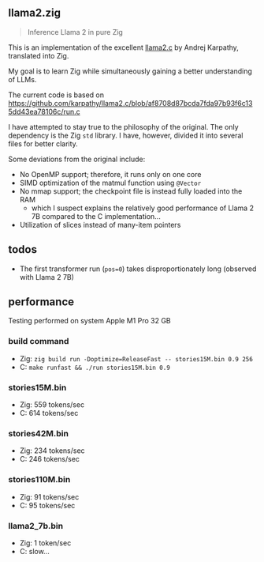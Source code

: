 ## llama2.zig

> Inference Llama 2 in pure Zig

This is an implementation of the excellent [llama2.c](https://github.com/karpathy/llama2.c) by
Andrej Karpathy, translated into Zig.

My goal is to learn Zig while simultaneously gaining a better understanding of LLMs.

The current code is based on
https://github.com/karpathy/llama2.c/blob/af8708d87bcda7fda97b93f6c135dd43ea78106c/run.c

I have attempted to stay true to the philosophy of the original. The only dependency is the Zig
`std` library. I have, however, divided it into several files for better clarity.

Some deviations from the original include:

- No OpenMP support; therefore, it runs only on one core
- SIMD optimization of the matmul function using `@Vector`
- No mmap support; the checkpoint file is instead fully loaded into the RAM
  - which I suspect explains the relatively good performance of Llama 2 7B compared to the C
    implementation...
- Utilization of slices instead of many-item pointers

## todos

- The first transformer run (`pos=0`) takes disproportionately long (observed with Llama 2 7B)

## performance

Testing performed on system Apple M1 Pro 32 GB

### build command

- Zig: `zig build run -Doptimize=ReleaseFast -- stories15M.bin 0.9 256`
- C: `make runfast && ./run stories15M.bin 0.9`

### stories15M.bin

- Zig: 559 tokens/sec
- C: 614 tokens/sec

### stories42M.bin

- Zig: 234 tokens/sec
- C: 246 tokens/sec

### stories110M.bin

- Zig: 91 tokens/sec
- C: 95 tokens/sec

### llama2_7b.bin

- Zig: 1 token/sec
- C: slow...
